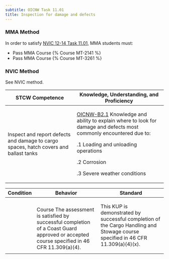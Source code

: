 ```yaml
---
subtitle: OICNW Task 11.01 
title: Inspection for damage and defects
---
```



### MMA Method

In order to satisfy  [NVIC 12-14  Task  11.01](/stcw23/assets/images/nvic-12-14.pdf), MMA students must:

* Pass MMA Course {% Course MT-2141 %}
* Pass MMA Course {% Course MT-3261 %}


### NVIC Method

<a onclick="togglevisibility('nvic_methods')" >See NVIC method.</a>

<div id='nvic_methods' class='hide'>

<table>
<thead>
<tr>
<th class='forty'> STCW Competence </th>
<th class='sixty'> Knowledge, Understanding, and Proficiency </th>
</tr>
</thead>




<tbody>
<tr><td markdown='1'>

Inspect and report defects and damage to cargo spaces, hatch covers and ballast tanks

</td><td markdown='1'>

[OICNW-B2.1](../../tables/21.html#OICNW-B2.1) Knowledge and ability to explain where to look for damage and defects most commonly encountered due to: 

.1  Loading and unloading operations 

.2  Corrosion

.3  Severe weather conditions

</td></tr>


</tbody>
</table>


<table>
<thead>
<tr><th class='twenty'>  Condition </th><th class='twenty'> Behavior </th><th  class='sixty'>Standard </th></tr>
</thead>
<tbody >



<tr><td markdown='1'>


</td><td markdown='1'>


<br>

<div class="tooltip">Course
<span class="tooltiptext">
The assessment is satisfied by successful completion of a Coast Guard approved or accepted course specified in 46 CFR 11.309(a)(4).
</span>
</div>


</td><td markdown='1'>

This KUP is demonstrated by successful completion of the Cargo Handling and Stowage course specified in 46 CFR 11.309(a)(4)(x).

</td></tr>
</tbody>
</table>
</div>

